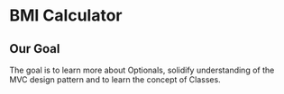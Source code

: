 

#  BMI Calculator

## Our Goal

The goal is to learn more about Optionals, solidify understanding of the MVC design pattern and to learn the concept of Classes.
